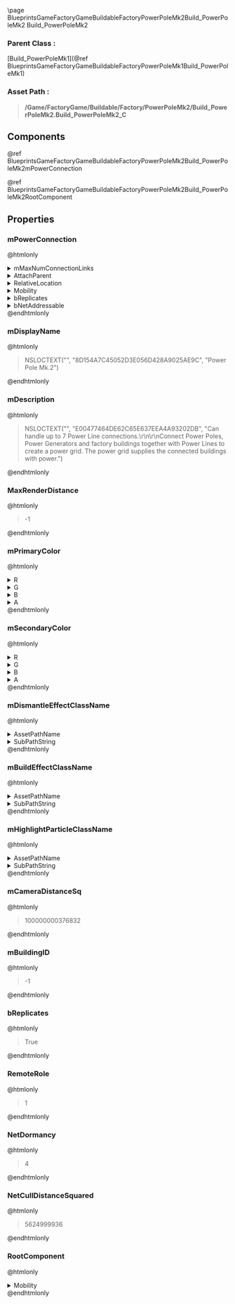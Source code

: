 \page BlueprintsGameFactoryGameBuildableFactoryPowerPoleMk2Build_PowerPoleMk2 Build_PowerPoleMk2
### Parent Class :
[Build_PowerPoleMk1](@ref BlueprintsGameFactoryGameBuildableFactoryPowerPoleMk1Build_PowerPoleMk1)
### Asset Path :
<b><blockquote>/Game/FactoryGame/Buildable/Factory/PowerPoleMk2/Build_PowerPoleMk2.Build_PowerPoleMk2_C</blockquote></b>
## Components

@ref BlueprintsGameFactoryGameBuildableFactoryPowerPoleMk2Build_PowerPoleMk2mPowerConnection

@ref BlueprintsGameFactoryGameBuildableFactoryPowerPoleMk2Build_PowerPoleMk2RootComponent

## Properties

### mPowerConnection
@htmlonly
<details>
 <summary>mMaxNumConnectionLinks</summary>
<blockquote>7</blockquote>
</details>
<details>
 <summary>AttachParent</summary>
<details>
 <summary>$ObjectClass</summary>
<b><a href="_class_script_scene_component.html"><blockquote>SceneComponent</blockquote></a></b>
</details>
<details>
 <summary>$ObjectFlags</summary>
<blockquote>2883617</blockquote>
</details>
<details>
 <summary>$ObjectName</summary>
<blockquote>RootComponent</blockquote>
</details>
<details>
 <summary>Mobility</summary>
<blockquote>0</blockquote>
</details>
</details>
<details>
 <summary>RelativeLocation</summary>
<details>
 <summary>X</summary>
<blockquote>0</blockquote>
</details>
<details>
 <summary>Y</summary>
<blockquote>0</blockquote>
</details>
<details>
 <summary>Z</summary>
<blockquote>700</blockquote>
</details>
</details>
<details>
 <summary>Mobility</summary>
<blockquote>0</blockquote>
</details>
<details>
 <summary>bReplicates</summary>
<blockquote>True</blockquote>
</details>
<details>
 <summary>bNetAddressable</summary>
<blockquote>True</blockquote>
</details>
@endhtmlonly

### mDisplayName
@htmlonly
<blockquote>NSLOCTEXT("", "8D154A7C45052D3E056D428A9025AE9C", "Power Pole Mk.2")</blockquote>
@endhtmlonly

### mDescription
@htmlonly
<blockquote>NSLOCTEXT("", "E00477464DE62C65E637EEA4A93202DB", "Can handle up to 7 Power Line connections.\r\n\r\nConnect Power Poles, Power Generators and factory buildings together with Power Lines to create a power grid. The power grid supplies the connected buildings with power.")</blockquote>
@endhtmlonly

### MaxRenderDistance
@htmlonly
<blockquote>-1</blockquote>
@endhtmlonly

### mPrimaryColor
@htmlonly
<details>
 <summary>R</summary>
<blockquote>-1</blockquote>
</details>
<details>
 <summary>G</summary>
<blockquote>-1</blockquote>
</details>
<details>
 <summary>B</summary>
<blockquote>-1</blockquote>
</details>
<details>
 <summary>A</summary>
<blockquote>1</blockquote>
</details>
@endhtmlonly

### mSecondaryColor
@htmlonly
<details>
 <summary>R</summary>
<blockquote>-1</blockquote>
</details>
<details>
 <summary>G</summary>
<blockquote>-1</blockquote>
</details>
<details>
 <summary>B</summary>
<blockquote>-1</blockquote>
</details>
<details>
 <summary>A</summary>
<blockquote>1</blockquote>
</details>
@endhtmlonly

### mDismantleEffectClassName
@htmlonly
<details>
 <summary>AssetPathName</summary>
<b><a href="_blueprints_game_factory_game_buildable_factory-shared_b_p__material_effect__dismantle.html"><blockquote>BP_MaterialEffect_Dismantle</blockquote></a></b>
</details>
<details>
 <summary>SubPathString</summary>
<blockquote></blockquote>
</details>
@endhtmlonly

### mBuildEffectClassName
@htmlonly
<details>
 <summary>AssetPathName</summary>
<b><a href="_blueprints_game_factory_game_buildable_factory-shared_b_p__material_effect__build.html"><blockquote>BP_MaterialEffect_Build</blockquote></a></b>
</details>
<details>
 <summary>SubPathString</summary>
<blockquote></blockquote>
</details>
@endhtmlonly

### mHighlightParticleClassName
@htmlonly
<details>
 <summary>AssetPathName</summary>
<b><a href="_blueprints_game_factory_game_buildable-shared_particle_new_building_ping.html"><blockquote>NewBuildingPing</blockquote></a></b>
</details>
<details>
 <summary>SubPathString</summary>
<blockquote></blockquote>
</details>
@endhtmlonly

### mCameraDistanceSq
@htmlonly
<blockquote>100000000376832</blockquote>
@endhtmlonly

### mBuildingID
@htmlonly
<blockquote>-1</blockquote>
@endhtmlonly

### bReplicates
@htmlonly
<blockquote>True</blockquote>
@endhtmlonly

### RemoteRole
@htmlonly
<blockquote>1</blockquote>
@endhtmlonly

### NetDormancy
@htmlonly
<blockquote>4</blockquote>
@endhtmlonly

### NetCullDistanceSquared
@htmlonly
<blockquote>5624999936</blockquote>
@endhtmlonly

### RootComponent
@htmlonly
<details>
 <summary>Mobility</summary>
<blockquote>0</blockquote>
</details>
@endhtmlonly

